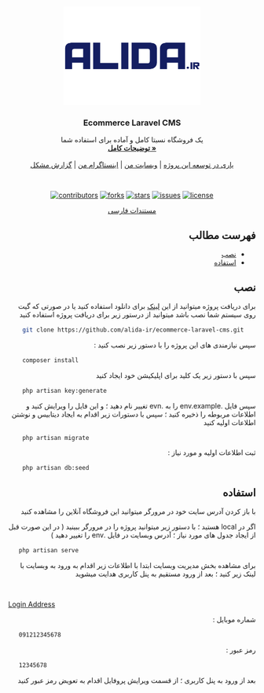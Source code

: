 
<!-- PROJECT LOGO -->  
<br />  
<p align="center">  
  <a href="https://github.com/alida-ir/ecommerce-laravel-cms">  
    <img src="logo.png" alt="Logo" height="200" alt="Ecommerce Laravel CMS">  
  </a>  

<h3 align="center">Ecommerce Laravel CMS</h3>

  <p align="center">  
    یک فروشگاه نسبتا کامل و آماده برای استفاده شما
    <br />  
    <a href="https://alida.ir/blog/ecommerce-laravel-cms"><strong>توضیحات کامل »</strong></a>  
    <br />  
    <br />  
    <a href="https://t.me/alida_ir/43">یاری در توسعه این پروژه</a>  
    |
    <a href="https://alida.ir">وبسایت من</a>  
    |
    <a href="https://instagram.com/alida_ir">اینستاگرام من</a>  
    |
    <a href="https://github.com/alida-ir/ecommerce-laravel-cms/issues">گزارش مشکل</a>  
  </p>  
</p>  

<br>  
<p align="center">
	<a href="https://github.com/alida-ir/ecommerce-laravel-cms/graphs/contributors"><img src="https://img.shields.io/github/contributors/alida-ir/ecommerce-laravel-cms.svg" alt="contributors"></a>
	<a href="https://github.com/alida-ir/ecommerce-laravel-cms/network/members"><img src="https://img.shields.io/github/forks/alida-ir/ecommerce-laravel-cms.svg" alt="forks"></a>
	<a href="https://github.com/alida-ir/ecommerce-laravel-cms/stargazers"><img src="https://img.shields.io/github/stars/alida-ir/ecommerce-laravel-cms.svg" alt="stars"></a>
	<a href="https://github.com/alida-ir/ecommerce-laravel-cms/issues"><img src="https://img.shields.io/github/issues/alida-ir/ecommerce-laravel-cms.svg" alt="issues"></a>
	<a href="https://opensource.org/licenses/MIT"><img src="https://img.shields.io/badge/License-MIT-green.svg" alt="license"></a>
</p>

<p align="center">  
    <a href="#table-of-contents-fa">مستندات فارسی</a>  
</p>
<h2 dir="rtl" id="table-of-contents-fa">فهرست مطالب </h2>

<ul dir="rtl">
	<li><a href="#install-fa">نصب</a></li>
	<li><a href="#usage-fa">استفاده</a></li>
</ul>


<h2 dir="rtl" id="install-fa">نصب</h2>

<p dir="rtl">
    برای دریافت پروژه میتوانید از این <a href="https://github.com/alida-ir/Ecommerce-Laravel-CMS/archive/master.zip">لینک</a> برای دانلود استفاده کنید یا در صورتی که گیت روی سیستم شما نصب باشد میتوانید از درستور زیر برای دریافت پروژه استفاده کنید
</p>

```sh  
    git clone https://github.com/alida-ir/ecommerce-laravel-cms.git  
``` 

<p dir="rtl">
    سپس نیازمندی های این پروژه را با دستور زیر نصب کنید :
</p>


```sh  
    composer install  
``` 

<p dir="rtl">
    سپس با دستور زیر یک کلید برای اپلیکیشن خود ایجاد کنید
</p>

```sh  
    php artisan key:generate  
``` 


<p dir="rtl">
    سپس فایل .env.example را به .evn تغییر نام دهید ؛ و این فایل را ویرایش کنید و اطلاعات مربوطه را ذخیره کنید ؛ سپس با دستورات زیر اقدام به ایجاد دیتابیس و نوشتن اطلاعات اولیه کنید
</p>

```sh  
    php artisan migrate  
``` 

<p dir="rtl">
  ثبت اطلاعات اولیه و مورد نیاز :
</p>


```sh  
    php artisan db:seed  
``` 

<h2 dir="rtl" id="usage-fa">استفاده</h2>
<p dir="rtl">با باز کردن آدرس سایت خود در مرورگر میتوانید این فروشگاه آنلاین را مشاهده کنید</p>  
<p dir="rtl">اگر در local هستید ؛ با دستور زیر میتوانید پروژه را در مرورگر ببینید ( در این صورت قبل از ایجاد جدول های مورد نیاز ؛ آدرس وبسایت در فایل .env را تغییر دهید ) </p>

```sh  
   php artisan serve
``` 

<p dir="rtl">برای مشاهده بخش مدیریت وبسایت ابتدا با اطلاعات زیر اقدام به ورود به وبسایت با لینک زیر کنید ؛ بعد از ورود مستقیم به پنل کاربری هدایت میشوید</p>  
<br>

[Login Address](http://localhost:8000/login)
<br>
<p dir="rtl">شماره موبایل :</p>

```sh  
   091212345678
``` 

<p dir="rtl">رمز عبور :</p>

```sh  
   12345678
``` 

<p dir="rtl">بعد از ورود به پنل کاربری ؛ از قسمت ویرایش پروفایل اقدام به تعویض رمز عبور کنید </p>  
